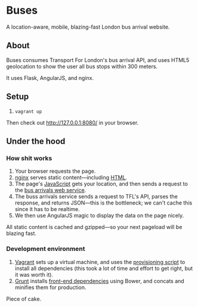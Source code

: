 # Buses

A location-aware, mobile, blazing-fast London bus arrival website.

## About

Buses consumes Transport For London's bus arrival API, and uses HTML5
geolocation to show the user all bus stops within 300 meters.

It uses Flask, AngularJS, and nginx.

## Setup

1. `vagrant up`

Then check out http://127.0.0.1:8080/ in your browser.

## Under the hood

### How shit works

1. Your browser requests the page.
2. [nginx] serves static content—including [HTML].
3. The page's [JavaScript] gets your location, and then sends a request to the
[bus arrivals web service].
4. The buss arrivals service sends a request to TFL's API, parses the response,
and returns JSON—this is the bottleneck; we can't cache this since it has to be
realtime.
5. We then use AngularJS magic to display the data on the page nicely.

All static content is cached and gzipped—so your next pageload will be blazing
fast.

### Development environment

1. [Vagrant] sets up a virtual machine, and uses the [provisioning script] to
install all dependencies (this took a lot of time and effort to get right, but
it was worth it).
2. [Grunt] installs [front-end dependencies] using Bower, and concats and
minifies them for production.

Piece of cake.

[Grunt]: Gruntfile.js
[HTML]: www/html/index.html
[JavaScript]: www/js/main-controller.js
[Vagrant]: Vagrantfile
[bus arrivals web service]: buses/app.py
[front-end dependencies]: bower.json
[nginx]: etc/nginx.conf
[provisioning script]: etc/provision.sh
